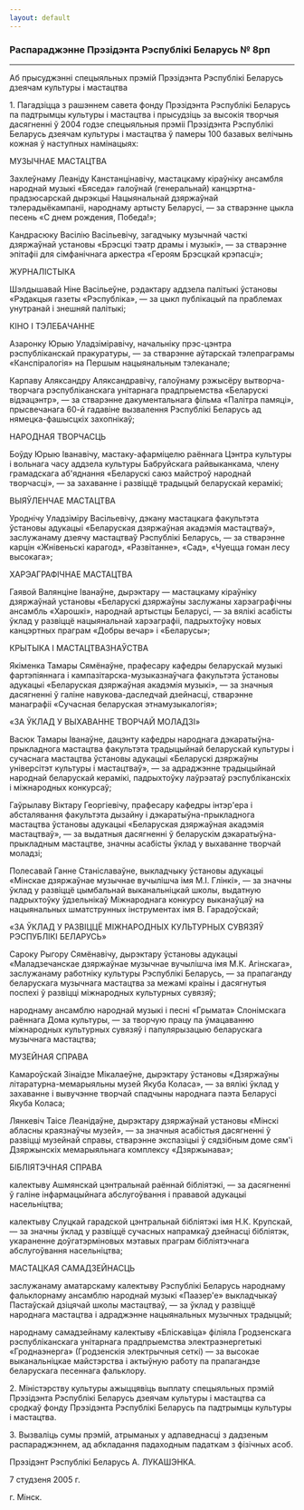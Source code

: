 ```yaml
---
layout: default
---
```


### Распараджэнне Прэзідэнта Рэспублікі Беларусь № 8рп

****

<span class="underline"></span>

Аб прысуджэнні спецыяльных прэмій Прэзідэнта Рэспублікі Беларусь дзеячам
культуры і мастацтва

1\. Пагадзіцца з рашэннем савета фонду Прэзідэнта Рэспублікі Беларусь па
падтрымцы культуры і мастацтва і прысудзіць за высокія творчыя
дасягненні ў 2004 годзе спецыяльныя прэміі Прэзідэнта
Рэспублікі Беларусь дзеячам культуры і мастацтва ў памеры 100
базавых велічынь кожная ў наступных намінацыях:

МУЗЫЧНАЕ МАСТАЦТВА

Захлеўнаму Леаніду Канстанцінавічу, мастацкаму кіраўніку ансамбля
народнай музыкі «Бяседа» галоўнай (генеральнай)
канцэртна-прадзюсарскай дырэкцыі Нацыянальнай
дзяржаўнай тэлерадыёкампаніі, народнаму артысту Беларусі, — за
стварэнне цыкла песень «С днем рождения, Победа\!»;

Кандрасюку Васілію Васільевічу, загадчыку музычнай часткі дзяржаўнай
установы «Брэсцкі тэатр драмы і музыкі», — за стварэнне эпітафіі для
сімфанічнага аркестра «Героям Брэсцкай крэпасці»;

ЖУРНАЛIСТЫКА

Шэлдышавай Ніне Васільеўне, рэдактару аддзела палітыкі ўстановы
«Рэдакцыя газеты «Рэспубліка», — за цыкл публікацый па
праблемах унутранай і знешняй палітыкі;

КIНО I ТЭЛЕБАЧАННЕ

Азаронку Юрыю Уладзіміравічу, начальніку прэс-цэнтра рэспубліканскай
пракуратуры, — за стварэнне аўтарскай тэлепраграмы «Канспіралогія»
на Першым нацыянальным тэлеканале;

Карпаву Аляксандру Аляксандравічу, галоўнаму рэжысёру вытворча-творчага
рэспубліканскага унітарнага прадпрыемства «Беларускі відэацэнтр», — за
стварэнне дакументальнага фільма «Палітра памяці», прысвечанага 60-й
гадавіне вызвалення Рэспублікі Беларусь ад нямецка-фашысцкіх
захопнікаў;

НАРОДНАЯ ТВОРЧАСЦЬ

Боўду Юрыю Iванавічу, мастаку-афарміцелю раённага Цэнтра культуры і
вольнага часу аддзела культуры Бабруйскага райвыканкама, члену
грамадскага аб'яднання «Беларускі саюз майстроў народнай
творчасці», — за захаванне і развіццё традыцый беларускай
керамікі;

ВЫЯЎЛЕНЧАЕ МАСТАЦТВА

Уроднічу Уладзіміру Васільевічу, дэкану мастацкага факультэта ўстановы
адукацыі «Беларуская дзяржаўная акадэмія мастацтваў», заслужанаму
дзеячу мастацтваў Рэспублікі Беларусь, — за стварэнне карцін
«Жнівеньскі карагод», «Развітанне», «Сад», «Чуецца гоман лесу
высокага»;

ХАРЭАГРАФIЧНАЕ МАСТАЦТВА

Гаявой Валянціне Iванаўне, дырэктару — мастацкаму кіраўніку дзяржаўнай
установы «Беларускі дзяржаўны заслужаны харэаграфічны ансамбль
«Харошкі», народнай артыстцы Беларусі, — за вялікі асабісты
ўклад у развіццё нацыянальнай харэаграфіі, падрыхтоўку новых
канцэртных праграм «Добры вечар» і «Беларусы»;

КРЫТЫКА I МАСТАЦТВАЗНАЎСТВА

Якіменка Тамары Сямёнаўне, прафесару кафедры беларускай музыкі
фартэпіяннага і кампазітарска-музыказнаўчага факультэта
ўстановы адукацыі «Беларуская дзяржаўная акадэмія музыкі», — за
значныя дасягненні ў галіне навукова-даследчай дзейнасці, стварэнне
манаграфіі «Сучасная беларуская этнамузыкалогія»;

«ЗА ЎКЛАД У ВЫХАВАННЕ ТВОРЧАЙ МОЛАДЗI»

Васюк Тамары Iванаўне, дацэнту кафедры народнага дэкаратыўна-прыкладнога
мастацтва факультэта традыцыйнай беларускай культуры і сучаснага
мастацтва ўстановы адукацыі «Беларускі дзяржаўны універсітэт
культуры і мастацтваў», — за адраджэнне традыцыйнай народнай
беларускай керамікі, падрыхтоўку лаўрэатаў рэспубліканскіх і
міжнародных конкурсаў;

Гаўрылаву Віктару Георгіевічу, прафесару кафедры інтэр'ера і
абсталявання факультэта дызайну і дэкаратыўна-прыкладнога
мастацтва ўстановы адукацыі «Беларуская дзяржаўная акадэмія
мастацтваў», — за выдатныя дасягненні ў беларускім
дэкаратыўна-прыкладным мастацтве, значны асабісты ўклад у
выхаванне творчай моладзі;

Полесавай Ганне Станіславаўне, выкладчыку ўстановы адукацыі «Мінскае
дзяржаўнае музычнае вучылішча імя М.I. Глінкі», — за значны ўклад у
развіццё цымбальнай выканальніцкай школы, выдатную падрыхтоўку
ўдзельнікаў Міжнароднага конкурсу выканаўцаў на нацыянальных
шматструнных інструментах імя В. Гарадоўскай;

«ЗА ЎКЛАД У РАЗВIЦЦЁ МIЖНАРОДНЫХ КУЛЬТУРНЫХ СУВЯЗЯЎ РЭСПУБЛIКI БЕЛАРУСЬ»

Сароку Рыгору Сямёнавічу, дырэктару ўстановы адукацыі «Маладзечанскае
дзяржаўнае музычнае вучылішча імя М.К. Агінскага», заслужанаму
работніку культуры Рэспублікі Беларусь, — за прапаганду
беларускага музычнага мастацтва за межамі краіны і дасягнутыя
поспехі ў развіцці міжнародных культурных сувязяў;

народнаму ансамблю народнай музыкі і песні «Грымата» Слонімскага
раённага Дома культуры, — за творчую працу па ўмацаванню
міжнародных культурных сувязяў і папулярызацыю беларускага
музычнага мастацтва;

МУЗЕЙНАЯ СПРАВА

Камароўскай Зінаідзе Мікалаеўне, дырэктару ўстановы «Дзяржаўны
літаратурна-мемарыяльны музей Якуба Коласа», — за вялікі ўклад
у захаванне і вывучэнне творчай спадчыны народнага паэта Беларусі Якуба
Коласа;

Лянкевіч Таісе Леанідаўне, дырэктару дзяржаўнай установы «Мінскі абласны
краязнаўчы музей», — за значныя асабістыя дасягненні ў развіцці музейнай
справы, стварэнне экспазіцыі ў сядзібным доме сям'і Дзяржынскіх
мемарыяльнага комплексу «Дзяржынава»;

БIБЛIЯТЭЧНАЯ СПРАВА

калектыву Ашмянскай цэнтральнай раённай бібліятэкі, — за дасягненні ў
галіне інфармацыйнага абслугоўвання і прававой адукацыі насельніцтва;

калектыву Слуцкай гарадской цэнтральнай бібліятэкі імя Н.К. Крупскай, —
за значны ўклад у развіццё сучасных напрамкаў дзейнасці бібліятэк,
укараненне доўгатэрміновых мэтавых праграм бібліятэчнага
абслугоўвання насельніцтва;

МАСТАЦКАЯ САМАДЗЕЙНАСЦЬ

заслужанаму аматарскаму калектыву Рэспублікі Беларусь народнаму
фальклорнаму ансамблю народнай музыкі «Паазер'е» выкладчыкаў
Пастаўскай дзіцячай школы мастацтваў, — за ўклад у развіццё народнага
мастацтва і адраджэнне нацыянальных музычных традыцый;

народнаму самадзейнаму калектыву «Бліскавіца» філіяла Гродзенскага
рэспубліканскага унітарнага прадпрыемства электраэнергетыкі
«Гроднаэнерга» (Гродзенскія электрычныя сеткі) — за высокае
выканальніцкае майстэрства і актыўную работу па прапагандзе
беларускага песеннага фальклору.

2\. Міністэрству культуры ажыццявіць выплату спецыяльных прэмій
Прэзідэнта Рэспублікі Беларусь дзеячам культуры і мастацтва са
сродкаў фонду Прэзідэнта Рэспублікі Беларусь па падтрымцы культуры і
мастацтва.

3\. Вызваліць сумы прэмій, атрыманых у адпаведнасці з дадзеным
распараджэннем, ад абкладання падаходным падаткам з фізічных
асоб.

Прэзідэнт Рэспублікі Беларусь А. ЛУКАШЭНКА.

7 студзеня 2005 г.

г. Мінск.
